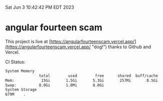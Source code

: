 Sat Jun  3 10:42:42 PM EDT 2023

# angular fourteen scam


This project is live at [https://angularfourteenscam.vercel.app/](https://angularfourteenscam.vercel.app/ "dog!") thanks to Github and Vercel.

CI Status: 

```bash
System Memory
               total        used        free      shared  buff/cache   available
Mem:            15Gi       1.5Gi       5.3Gi       257Mi       8.5Gi        13Gi
Swap:          8.0Gi       1.0Mi       8.0Gi
System Storage
679M	.
```
